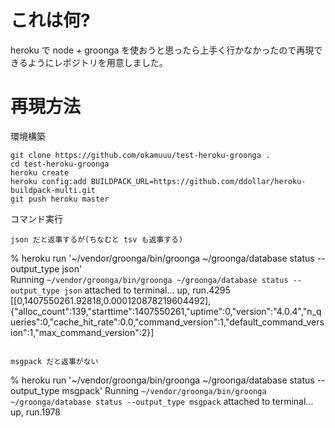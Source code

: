 これは何?
========

heroku で node + groonga を使おうと思ったら上手く行かなかったので再現できるようにレポジトリを用意しました。

再現方法
=======

環境構築

```
git clone https://github.com/okamuuu/test-heroku-groonga .
cd test-heroku-groonga
heroku create
heroku config:add BUILDPACK_URL=https://github.com/ddollar/heroku-buildpack-multi.git
git push heroku master
```

コマンド実行

```
json だと返事するが(ちなむと tsv も返事する)

```
% heroku run '~/vendor/groonga/bin/groonga ~/groonga/database status --output_type json'   
Running `~/vendor/groonga/bin/groonga ~/groonga/database status --output_type json` attached to terminal... up, run.4295
[[0,1407550261.92818,0.000120878219604492],{"alloc_count":139,"starttime":1407550261,"uptime":0,"version":"4.0.4","n_queries":0,"cache_hit_rate":0.0,"command_version":1,"default_command_version":1,"max_command_version":2}]
```

msgpack だと返事がない

```
% heroku run '~/vendor/groonga/bin/groonga ~/groonga/database status --output_type msgpack'
Running `~/vendor/groonga/bin/groonga ~/groonga/database status --output_type msgpack` attached to terminal... up, run.1978
```
